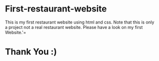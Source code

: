 # First-restaurant-website
This is my first restaurant website using html and css.
Note that this is only a project not a real restaurant website. 
Please have a look on my first Website.'=
# Thank You :)
